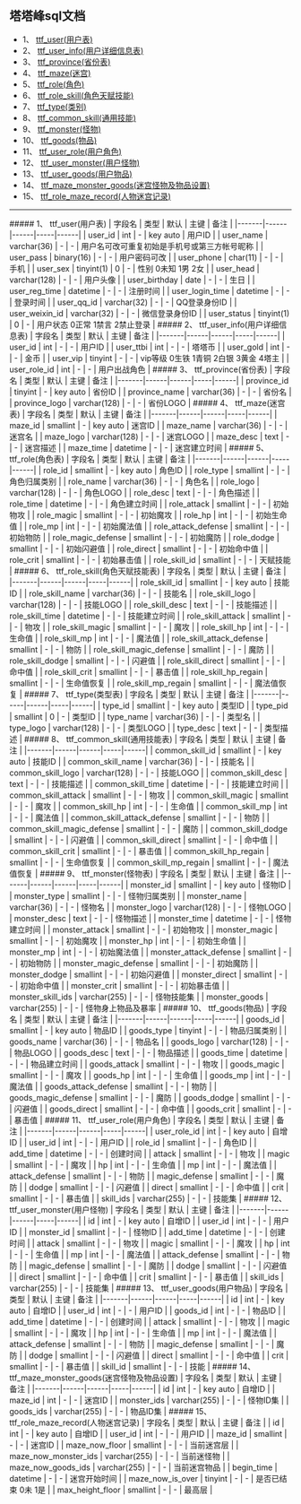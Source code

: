 ## 塔塔峰sql文档


* 1、 [ttf_user(用户表)](#1)
* 2、 [ttf_user_info(用户详细信息表)](#2)
* 3、 [ttf_province(省份表)](#3)
* 4、 [ttf_maze(迷宫)](#4)
* 5、 [ttf_role(角色)](#5)
* 6、 [ttf_role_skill(角色天赋技能)](#6)
* 7、 [ttf_type(类别)](#7)
* 8、 [ttf_common_skill(通用技能)](#8)
* 9、 [ttf_monster(怪物)](#9)
* 10、 [ttf_goods(物品)](#10)
* 11、 [ttf_user_role(用户角色)](#11)
* 12、 [ttf_user_monster(用户怪物)](#12)
* 13、 [ttf_user_goods(用户物品)](#13)
* 14、 [ttf_maze_monster_goods(迷宫怪物及物品设置)](#14)
* 15、 [ttf_role_maze_record(人物迷宫记录)](#15)


-----------------
<span id="1"/>
##### 1、 ttf_user(用户表)
| 字段名 | 类型 | 默认 | 主键 | 备注 |
|-------|------|------|-----|------|
| user_id | int | - | key auto | 用户ID |
| user_name | varchar(36) | - | - | 用户名可改可重复初始是手机号或第三方帐号昵称 |
| user_pass | binary(16) | - | - | 用户密码可改 |
| user_phone | char(11) | - | - | 手机 |
| user_sex | tinyint(1) | 0 | - | 性别 0未知 1男 2女 |
| user_head | varchar(128) | - | - | 用户头像 |
| user_birthday | date | - | - | 生日 |
| user_reg_time | datetime | - | - | 注册时间 |
| user_login_time | datetime | - | - | 登录时间 |
| user_qq_id | varchar(32) | - | - | QQ登录身份ID |
| user_weixin_id | varchar(32) | - | - | 微信登录身份ID |
| user_status | tinyint(1) | 0 | - | 用户状态 0正常 1禁言 2禁止登录 |


<span id="2"/>
##### 2、 ttf_user_info(用户详细信息表)
| 字段名 | 类型 | 默认 | 主键 | 备注 |
|-------|------|------|-----|------|
| user_id | int | - | - | 用户ID |
| user_ttbi | int | - | - | 塔塔币 |
| user_gold | int | - | - | 金币 |
| user_vip | tinyint | - | - | vip等级 0生铁 1青铜 2白银 3黄金 4塔主 |
| user_role_id | int | - | - | 用户出战角色 |


<span id="3"/>
##### 3、 ttf_province(省份表)
| 字段名 | 类型 | 默认 | 主键 | 备注 |
|-------|------|------|-----|------|
| province_id | tinyint | - | key auto | 省份ID |
| province_name | varchar(36) | - | - | 省份名 |
| province_logo | varchar(128) | - | - | 省份LOGO |


<span id="4"/>
##### 4、 ttf_maze(迷宫表)
| 字段名 | 类型 | 默认 | 主键 | 备注 |
|-------|------|------|-----|------|
| maze_id | smallint | - | key auto | 迷宫ID |
| maze_name | varchar(36) | - | - | 迷宫名 |
| maze_logo | varchar(128) | - | - | 迷宫LOGO |
| maze_desc | text | - | - | 迷宫描述 |
| maze_time | datetime | - | - | 迷宫建立时间 |


<span id="5"/>
##### 5、 ttf_role(角色表)
| 字段名 | 类型 | 默认 | 主键 | 备注 |
|-------|------|------|-----|------|
| role_id | smallint | - | key auto | 角色ID |
| role_type | smallint | - | - | 角色归属类别 |
| role_name | varchar(36) | - | - | 角色名 |
| role_logo | varchar(128) | - | - | 角色LOGO |
| role_desc | text | - | - | 角色描述 |
| role_time | datetime | - | - | 角色建立时间 |
| role_attack | smallint | - | - | 初始物攻 |
| role_magic | smallint | - | - | 初始魔攻 |
| role_hp | int | - | - | 初始生命值 |
| role_mp | int | - | - | 初始魔法值 |
| role_attack_defense | smallint | - | - | 初始物防 |
| role_magic_defense | smallint | - | - | 初始魔防 |
| role_dodge | smallint | - | - | 初始闪避值 |
| role_direct | smallint | - | - | 初始命中值 |
| role_crit | smallint | - | - | 初始暴击值 |
| role_skill_id | smallint | - | - | 天赋技能 |


<span id="6"/>
##### 6、 ttf_role_skill(角色天赋技能表)
| 字段名 | 类型 | 默认 | 主键 | 备注 |
|-------|------|------|-----|------|
| role_skill_id | smallint | - | key auto | 技能ID |
| role_skill_name | varchar(36) | - | - | 技能名 |
| role_skill_logo | varchar(128) | - | - | 技能LOGO |
| role_skill_desc | text | - | - | 技能描述 |
| role_skill_time | datetime | - | - | 技能建立时间 |
| role_skill_attack | smallint | - | - | 物攻 |
| role_skill_magic | smallint | - | - | 魔攻 |
| role_skill_hp | int | - | - | 生命值 |
| role_skill_mp | int | - | - | 魔法值 |
| role_skill_attack_defense | smallint | - | - | 物防 |
| role_skill_magic_defense | smallint | - | - | 魔防 |
| role_skill_dodge | smallint | - | - | 闪避值 |
| role_skill_direct | smallint | - | - | 命中值 |
| role_skill_crit | smallint | - | - | 暴击值 |
| role_skill_hp_regain | smallint | - | - | 生命值恢复 |
| role_skill_mp_regain | smallint | - | - | 魔法值恢复 |


<span id="7"/>
##### 7、 ttf_type(类型表)
| 字段名 | 类型 | 默认 | 主键 | 备注 |
|-------|------|------|-----|------|
| type_id | smallint | - | key auto | 类型ID |
| type_pid | smallint | 0 | - | 类型ID |
| type_name | varchar(36) | - | - | 类型名 |
| type_logo | varchar(128) | - | - | 类型LOGO |
| type_desc | text | - | - | 类型描述 |


<span id="8"/>
##### 8、 ttf_common_skill(通用技能表)
| 字段名 | 类型 | 默认 | 主键 | 备注 |
|-------|------|------|-----|------|
| common_skill_id | smallint | - | key auto | 技能ID |
| common_skill_name | varchar(36) | - | - | 技能名 |
| common_skill_logo | varchar(128) | - | - | 技能LOGO |
| common_skill_desc | text | - | - | 技能描述 |
| common_skill_time | datetime | - | - | 技能建立时间 |
| common_skill_attack | smallint | - | - | 物攻 |
| common_skill_magic | smallint | - | - | 魔攻 |
| common_skill_hp | int | - | - | 生命值 |
| common_skill_mp | int | - | - | 魔法值 |
| common_skill_attack_defense | smallint | - | - | 物防 |
| common_skill_magic_defense | smallint | - | - | 魔防 |
| common_skill_dodge | smallint | - | - | 闪避值 |
| common_skill_direct | smallint | - | - | 命中值 |
| common_skill_crit | smallint | - | - | 暴击值 |
| common_skill_hp_regain | smallint | - | - | 生命值恢复 |
| common_skill_mp_regain | smallint | - | - | 魔法值恢复 |


<span id="9"/>
##### 9、 ttf_monster(怪物表)
| 字段名 | 类型 | 默认 | 主键 | 备注 |
|-------|------|------|-----|------|
| monster_id | smallint | - | key auto | 怪物ID |
| monster_type | smallint | - | - | 怪物归属类别 |
| monster_name | varchar(36) | - | - | 怪物名 |
| monster_logo | varchar(128) | - | - | 怪物LOGO |
| monster_desc | text | - | - | 怪物描述 |
| monster_time | datetime | - | - | 怪物建立时间 |
| monster_attack | smallint | - | - | 初始物攻 |
| monster_magic | smallint | - | - | 初始魔攻 |
| monster_hp | int | - | - | 初始生命值 |
| monster_mp | int | - | - | 初始魔法值 |
| monster_attack_defense | smallint | - | - | 初始物防 |
| monster_magic_defense | smallint | - | - | 初始魔防 |
| monster_dodge | smallint | - | - | 初始闪避值 |
| monster_direct | smallint | - | - | 初始命中值 |
| monster_crit | smallint | - | - | 初始暴击值 |
| monster_skill_ids | varchar(255) | - | - | 怪物技能集 |
| monster_goods | varchar(255) | - | - | 怪物身上物品及暴率 |


<span id="10"/>
##### 10、 ttf_goods(物品)
| 字段名 | 类型 | 默认 | 主键 | 备注 |
|-------|------|------|-----|------|
| goods_id | smallint | - | key auto | 物品ID |
| goods_type | tinyint | - | - | 物品归属类别 |
| goods_name | varchar(36) | - | - | 物品名 |
| goods_logo | varchar(128) | - | - | 物品LOGO |
| goods_desc | text | - | - | 物品描述 |
| goods_time | datetime | - | - | 物品建立时间 |
| goods_attack | smallint | - | - | 物攻 |
| goods_magic | smallint | - | - | 魔攻 |
| goods_hp | int | - | - | 生命值 |
| goods_mp | int | - | - | 魔法值 |
| goods_attack_defense | smallint | - | - | 物防 |
| goods_magic_defense | smallint | - | - | 魔防 |
| goods_dodge | smallint | - | - | 闪避值 |
| goods_direct | smallint | - | - | 命中值 |
| goods_crit | smallint | - | - | 暴击值 |


<span id="11"/>
##### 11、 ttf_user_role(用户角色)
| 字段名 | 类型 | 默认 | 主键 | 备注 |
|-------|------|------|-----|------|
| user_role_id | int | - | key auto | 自增ID |
| user_id | int | - | - | 用户ID |
| role_id | smallint | - | - | 角色ID |
| add_time | datetime | - | - | 创建时间 |
| attack | smallint | - | - | 物攻 |
| magic | smallint | - | - | 魔攻 |
| hp | int | - | - | 生命值 |
| mp | int | - | - | 魔法值 |
| attack_defense | smallint | - | - | 物防 |
| magic_defense | smallint | - | - | 魔防 |
| dodge | smallint | - | - | 闪避值 |
| direct | smallint | - | - | 命中值 |
| crit | smallint | - | - | 暴击值 |
| skill_ids | varchar(255) | - | - | 技能集 |


<span id="12"/>
##### 12、 ttf_user_monster(用户怪物)
| 字段名 | 类型 | 默认 | 主键 | 备注 |
|-------|------|------|-----|------|
| id | int | - | key auto | 自增ID |
| user_id | int | - | - | 用户ID |
| monster_id | smallint | - | - | 怪物ID |
| add_time | datetime | - | - | 创建时间 |
| attack | smallint | - | - | 物攻 |
| magic | smallint | - | - | 魔攻 |
| hp | int | - | - | 生命值 |
| mp | int | - | - | 魔法值 |
| attack_defense | smallint | - | - | 物防 |
| magic_defense | smallint | - | - | 魔防 |
| dodge | smallint | - | - | 闪避值 |
| direct | smallint | - | - | 命中值 |
| crit | smallint | - | - | 暴击值 |
| skill_ids | varchar(255) | - | - | 技能集 |


<span id="13"/>
##### 13、 ttf_user_goods(用户物品)
| 字段名 | 类型 | 默认 | 主键 | 备注 |
|-------|------|------|-----|------|
| id | int | - | key auto | 自增ID |
| user_id | int | - | - | 用户ID |
| goods_id | int | - | - | 物品ID |
| add_time | datetime | - | - | 创建时间 |
| attack | smallint | - | - | 物攻 |
| magic | smallint | - | - | 魔攻 |
| hp | int | - | - | 生命值 |
| mp | int | - | - | 魔法值 |
| attack_defense | smallint | - | - | 物防 |
| magic_defense | smallint | - | - | 魔防 |
| dodge | smallint | - | - | 闪避值 |
| direct | smallint | - | - | 命中值 |
| crit | smallint | - | - | 暴击值 |
| skill_id | smallint | - | - | 技能 |


<span id="14"/>
##### 14、 ttf_maze_monster_goods(迷宫怪物及物品设置)
| 字段名 | 类型 | 默认 | 主键 | 备注 |
|-------|------|------|-----|------|
| id | int | - | key auto | 自增ID |
| maze_id | int | - | - | 迷宫ID |
| monster_ids | varchar(255) | - | - | 怪物ID集 |
| goods_ids | varchar(255) | - | - | 物品ID集 |


<span id="15"/>
##### 15、 ttf_role_maze_record(人物迷宫记录)
| 字段名 | 类型 | 默认 | 主键 | 备注 |
| id | int | - | key auto | 自增ID |
| user_id | int | - | - | 用户ID |
| maze_id | smallint | - | - | 迷宫ID |
| maze_now_floor | smallint | - | - | 当前迷宫层 |
| maze_now_monster_ids | varchar(255) | - | - | 当前迷怪物 |
| maze_now_goods_ids | varchar(255) | - | - | 当前迷宫物品 |
| begin_time | datetime | - | - | 迷宫开始时间 |
| maze_now_is_over | tinyint | - | - | 是否已结束 0未 1是 |
| max_height_floor | smallint | - | - | 最高层 |
